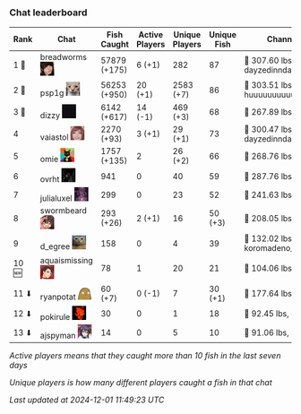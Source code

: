 ### Chat leaderboard
| Rank | Chat | Fish Caught | Active Players | Unique Players | Unique Fish | Channel Record 🎊 |
|------|------|-------------|----------------|----------------|-------------|-------------------|
| 1 🥇  | breadworms ![breadworms](https://raw.githubusercontent.com/blableblup/gofish/main/images/players/breadworms.png) | 57879 (+175) | 6 (+1) | 282 | 87 | 🦑 307.60 lbs, dayzedinndaydreams |
| 2 🥈  | psp1g ![psp1g](https://raw.githubusercontent.com/blableblup/gofish/main/images/players/psp1g.png) | 56253 (+950) | 20 (+1) | 2583 (+7) | 86 | 🐳 303.51 lbs, huuuuuuuuuuuuuuuuuuuuuurz |
| 3 🥉  | dizzy ![dizzy](https://raw.githubusercontent.com/blableblup/gofish/main/images/players/dizzy.png) | 6142 (+617) | 14 (-1) | 469 (+3) | 68 | 🦕 267.89 lbs, konsminator |
| 4  | vaiastol ![vaiastol](https://raw.githubusercontent.com/blableblup/gofish/main/images/players/vaiastol.png) | 2270 (+93) | 3 (+1) | 29 (+1) | 73 | 🐳 300.47 lbs, dayzedinndaydreams |
| 5  | omie ![omie](https://raw.githubusercontent.com/blableblup/gofish/main/images/players/omie.png) | 1757 (+135) | 2 | 26 (+2) | 66 | 🐉 268.76 lbs, ritaaww |
| 6  | ovrht ![ovrht](https://raw.githubusercontent.com/blableblup/gofish/main/images/players/ovrht.png) | 941 | 0 | 40 | 59 | 🐳 287.76 lbs, ovrht |
| 7  | julialuxel ![julialuxel](https://raw.githubusercontent.com/blableblup/gofish/main/images/players/julialuxel.png) | 299 | 0 | 23 | 52 | 🦕 241.63 lbs, toastyso |
| 8  | swormbeard ![swormbeard](https://raw.githubusercontent.com/blableblup/gofish/main/images/players/swormbeard.png) | 293 (+26) | 2 (+1) | 16 | 50 (+3) | 🐳 208.05 lbs, larvasisters |
| 9  | d_egree ![d_egree](https://raw.githubusercontent.com/blableblup/gofish/main/images/players/d_egree.png) | 158 | 0 | 4 | 39 | 🐊 132.02 lbs, koromadeno_shogun |
| 10 🆕 | aquaismissing ![aquaismissing](https://raw.githubusercontent.com/blableblup/gofish/main/images/players/aquaismissing.png) | 78 | 1 | 20 | 21 | 🐊 104.06 lbs, poggu_ |
| 11 ⬇ | ryanpotat ![ryanpotat](https://raw.githubusercontent.com/blableblup/gofish/main/images/players/ryanpotat.png) | 60 (+7) | 0 (-1) | 7 | 30 (+1) | 🦕 177.64 lbs, lolspers |
| 12 ⬇ | pokirule ![pokirule](https://raw.githubusercontent.com/blableblup/gofish/main/images/players/pokirule.png) | 30 | 0 | 1 | 18 | 🐙 92.45 lbs, osnyisdead |
| 13 ⬇ | ajspyman ![ajspyman](https://raw.githubusercontent.com/blableblup/gofish/main/images/players/ajspyman.png) | 14 | 0 | 5 | 10 | 🐬 91.06 lbs, respirate_ |

_Active players means that they caught more than 10 fish in the last seven days_

_Unique players is how many different players caught a fish in that chat_

_Last updated at 2024-12-01 11:49:23 UTC_